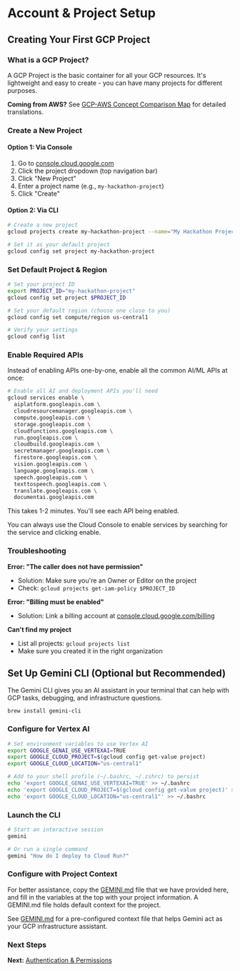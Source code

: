 # Account & Project Setup

## Creating Your First GCP Project

### What is a GCP Project?

A GCP Project is the basic container for all your GCP resources. It's lightweight and easy to create - you can have many projects for different purposes.

**Coming from AWS?** See [GCP-AWS Concept Comparison Map](../GCP_AWS_Concept_Comparison_Map.md) for detailed translations.

### Create a New Project

#### Option 1: Via Console
1. Go to [console.cloud.google.com](https://console.cloud.google.com/)
2. Click the project dropdown (top navigation bar)
3. Click "New Project"
4. Enter a project name (e.g., `my-hackathon-project`)
5. Click "Create"

#### Option 2: Via CLI 
```bash
# Create a new project
gcloud projects create my-hackathon-project --name="My Hackathon Project"

# Set it as your default project
gcloud config set project my-hackathon-project
```

### Set Default Project & Region

```bash
# Set your project ID
export PROJECT_ID="my-hackathon-project"
gcloud config set project $PROJECT_ID

# Set your default region (choose one close to you)
gcloud config set compute/region us-central1

# Verify your settings
gcloud config list
```

### Enable Required APIs

Instead of enabling APIs one-by-one, enable all the common AI/ML APIs at once:

```bash
# Enable all AI and deployment APIs you'll need
gcloud services enable \
  aiplatform.googleapis.com \
  cloudresourcemanager.googleapis.com \
  compute.googleapis.com \
  storage.googleapis.com \
  cloudfunctions.googleapis.com \
  run.googleapis.com \
  cloudbuild.googleapis.com \
  secretmanager.googleapis.com \
  firestore.googleapis.com \
  vision.googleapis.com \
  language.googleapis.com \
  speech.googleapis.com \
  texttospeech.googleapis.com \
  translate.googleapis.com \
  documentai.googleapis.com
```

This takes 1-2 minutes. You'll see each API being enabled.

You can always use the Cloud Console to enable services by searching for the service and clicking enable. 

<!-- ### Understanding Billing

**Important:** You need a billing account linked to your project to use GCP services.

**For Hackathons:**
- You should have received credits or a coupon code
- Apply it at [console.cloud.google.com/billing](https://console.cloud.google.com/billing)

**Check your billing status:**
```bash
gcloud billing projects describe $PROJECT_ID
```

### Project Organization Best Practices for Hackathons

**Keep it simple:**
- ✅ One project per hackathon team
- ✅ Enable all APIs upfront (avoid "API not enabled" errors later)
- ✅ Use the same region for all services (reduces latency & complexity)
- ❌ Don't create folders or complex hierarchies
- ❌ Don't create multiple projects unless you need isolation

### Quick Verification

Run this to confirm everything is set up:

```bash
echo "Project ID: $(gcloud config get-value project)"
echo "Region: $(gcloud config get-value compute/region)"
echo "Account: $(gcloud config get-value account)"
gcloud services list --enabled --filter="name:aiplatform OR name:run OR name:storage"
```

You should see:
- Your project ID
- Your chosen region
- Your email account
- A list of enabled APIs -->

### Troubleshooting

**Error: "The caller does not have permission"**
- Solution: Make sure you're an Owner or Editor on the project
- Check: `gcloud projects get-iam-policy $PROJECT_ID`

**Error: "Billing must be enabled"**
- Solution: Link a billing account at [console.cloud.google.com/billing](https://console.cloud.google.com/billing)

**Can't find my project**
- List all projects: `gcloud projects list`
- Make sure you created it in the right organization

## Set Up Gemini CLI (Optional but Recommended)

The Gemini CLI gives you an AI assistant in your terminal that can help with GCP tasks, debugging, and infrastructure questions.

```
brew install gemini-cli
```

### Configure for Vertex AI

```bash
# Set environment variables to use Vertex AI
export GOOGLE_GENAI_USE_VERTEXAI=TRUE
export GOOGLE_CLOUD_PROJECT=$(gcloud config get-value project)
export GOOGLE_CLOUD_LOCATION="us-central1"

# Add to your shell profile (~/.bashrc, ~/.zshrc) to persist
echo 'export GOOGLE_GENAI_USE_VERTEXAI=TRUE' >> ~/.bashrc
echo 'export GOOGLE_CLOUD_PROJECT=$(gcloud config get-value project)' >> ~/.bashrc
echo 'export GOOGLE_CLOUD_LOCATION="us-central1"' >> ~/.bashrc
```

### Launch the CLI

```bash
# Start an interactive session
gemini

# Or run a single command
gemini "How do I deploy to Cloud Run?"
```

### Configure with Project Context

For better assistance, copy the [GEMINI.md](GEMINI.md) file that we have provided here, and fill in the variables at the top with your project information. A GEMINI.md file holds default context for the project. 

See [GEMINI.md](./GEMINI.md) for a pre-configured context file that helps Gemini act as your GCP infrastructure assistant.

### Next Steps

**Next:** [Authentication & Permissions](../1_2_Authentication_and_Permissions/README.md)
